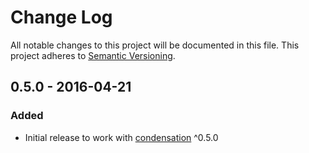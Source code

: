 # Change Log
All notable changes to this project will be documented in this file.
This project adheres to [Semantic Versioning](http://semver.org/).

## 0.5.0 - 2016-04-21
### Added
- Initial release to work with [condensation][condensation-url] ^0.5.0


[condensation-url]: https://github.com/SungardAS/condensation
